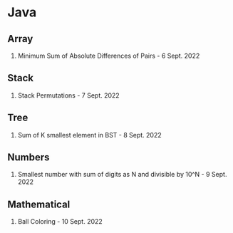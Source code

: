 # Java

## Array

1. Minimum Sum of Absolute Differences of Pairs  - 6 Sept. 2022


## Stack
1. Stack Permutations   - 7 Sept. 2022


## Tree
1. Sum of K smallest element in BST  -  8 Sept. 2022

## Numbers
1. Smallest number with sum of digits as N and divisible by 10^N  - 9 Sept. 2022

## Mathematical
1. Ball Coloring   - 10 Sept. 2022